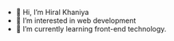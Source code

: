 - 👋 Hi, I’m Hiral Khaniya 
- 👀 I’m interested in web development
- 🌱 I’m currently learning front-end technology.

<!---
hiral2212/hiral2212 is a ✨ special ✨ repository because its `README.md` (this file) appears on your GitHub profile.
You can click the Preview link to take a look at your changes.
--->
